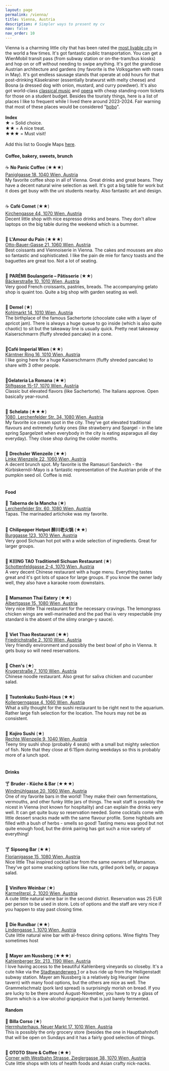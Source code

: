 ```yaml
---
layout: page
permalink: /vienna/
title: Vienna, Austria
description: # Simpler ways to present my cv
nav: false 
nav_order: 10
---
```


<!---<iframe class="map" width="924" height="208" frameborder="0" scrolling="no" marginheight="0" marginwidth="0" src="https://maps.google.com/?ie=UTF8&t=m&ll=13.2164639,74.995161&spn=0.003381,0.017231&z=16&output=embed"></iframe>

<iframe src="https://www.google.com/maps/d/embed?mid=1jqVugE7eafe2yvR_9ve8QXHC7X6MOhk&ehbc=2E312F" width="640" height="480"></iframe>
--->

Vienna is a charming little city that has been rated the [most livable city](https://www.eiu.com/n/vienna-secures-its-position-as-the-worlds-most-liveable-city-for-third-consecutive-year/) in the world a few times. It's got fantastic public transportation. You can get a WienMobil transit pass (from subway station or on-the-tram/bus kiosks) and hop on or off without needing to swipe anything. It's got the grandiose Austrian architecture and gardens (my favorite is the Volksgarten with roses in May). It's got endless sausage stands that operate at odd hours for that post-drinking Käsekrainer (essentially bratwurst with melty cheese) and Bosna (a dressed dog with onion, mustard, and curry powdwer). It's also got world-class [classical music](https://www.musikverein.at/en/ticket-purchase-at-the-vienna-musikverein/) and [opera](https://www.wiener-staatsoper.at/) with cheap standing-room tickets for those on a student budget. Besides the touristy things, here is a list of places I like to frequent while I lived there around 2023-2024. Fair warning that most of these places would be considered "[bobo](https://en.wikipedia.org/wiki/Bobo_(socio-economic_group))". <br>
<br>
<b>Index</b><br>
★ = Solid choice. <br>
★★ = A nice treat. <br>
★★★ = Must visit! <br>
<br>
Add this list to Google Maps [here](https://maps.app.goo.gl/apBwXKRDN5X7eKbi8).

<!---coffee and sweets and baked goods--->
#### Coffee, bakery, sweets, brunch

☕ <b>No Panic Coffee</b> (★★★)<br>
[Paniglgasse 18, 1040 Wien, Austria](https://maps.app.goo.gl/R2kRrf9gVeyLpsQGA) <br>
My favorite coffee shop in all of Vienna. Great drinks and great beans. They have a decent natural wine selection as well. It's got a big table for work but it does get busy with the uni students nearby. Also fantastic art and design.<br>
<br>

☕ <b>Café Comet</b> (★★)<br>
[Kirchengasse 44, 1070 Wien, Austria](https://maps.app.goo.gl/jhKKjdLbzBBFPpz56)<br>
Decent little shop with nice espresso drinks and beans. They don't allow laptops on the big table during the weekend which is a bummer. <br>
<br>

🥐 <b>L'Amour du Pain</b> (★★★)<br>
[Otto-Bauer-Gasse 21, 1060 Wien, Austria](https://maps.app.goo.gl/KmhUVfGp6GVswGm97)<br>
Best coissants and Viennoiserie in Vienna. The cakes and mousses are also so fantastic and sophisticated. I like the pain de mie for fancy toasts and the baguettes are great too. Not a lot of seating.<br>
<br>

🥐 <b>PARÉMI Boulangerie – Pâtisserie</b> (★★)<br>
[Bäckerstraße 10, 1010 Wien, Austria](https://maps.app.goo.gl/925S17pdv8vLENm4A)<br>
Very good French croissants, pastries, breads. The accompanying gelato shop is quaint too. Quite a big shop with garden seating as well.<br>
<br>

🍰 <b>Demel</b> (★)<br>
[Kohlmarkt 14, 1010 Wien, Austria](https://maps.app.goo.gl/qDik97MdynwyYZsd9)<br>
The birthplace of the famous Sachertorte (chocolate cake with a layer of apricot jam). There is always a huge queue to go inside (which is also quite chaotic) to sit but the takeaway line is usually quick. Pretty neat takeaway Kaiserschmarrn (fluffy shreded pancake) in a cone.<br>
<br>

🍰<b>Café Imperial Wien</b> (★★)<br>
[Kärntner Ring 16, 1010 Wien, Austria](https://maps.app.goo.gl/k4gDXYVad29v7eaP8)<br>
I like going here for a huge Kaiserschmarrn (fluffy shreded pancake) to share with 3 other people. <br>
<br>

🍦<b>Gelateria La Romana</b> (★★)<br>
[Stiftgasse 15-17, 1070 Wien, Austria](https://maps.app.goo.gl/fv1F2QDvxtev9caD6)<br>
Classic but elevated flavors (like Sachertorte). The Italians approve. Open basically year-round.<br>
<br>

🍦 <b>Schelato</b> (★★★)<br>
[1080, Lerchenfelder Str. 34, 1080 Wien, Austria](https://maps.app.goo.gl/SWicLdCmwTzPGjLE7)<br>
My favorite ice cream spot in the city. They've got elevated traditional flavours and extremely funky ones (like strawberry and Spargel - in the late spring Spargelzeit when everybody in the city is eating asparagus all day everyday). They close shop during the colder months. <br>
<br>

🥞 <b>Drechsler Wienzeile</b> (★★)<br>
[Linke Wienzeile 22, 1060 Wien, Austria](https://maps.app.goo.gl/1cLFUVqEnEVyX4PVA) <br>
A decent brunch spot. My favorite is the Ramasuri Sandwich - the Kürbiskernöl-Mayo is a fantastic representation of the Austrian pride of the pumpkin seed oil. Coffee is mid.<br>
<br>

<!---all sorts of food!-->
#### Food

🥘 <b>Taberna de la Mancha</b> (★)<br>
[Lerchenfelder Str. 60, 1080 Wien, Austria](https://maps.app.goo.gl/KFSRtHcYcAvgwE7n7) <br>
Tapas. The marinaded artichoke was my favorite. <br>
<br>

🍲 <b>Chilipepper Hotpot 醉川老火锅</b> (★★)<br>
[Burggasse 123, 1070 Wien, Austria](https://maps.app.goo.gl/33kZr1WGGG4EuNBR8) <br>
Very good Sichuan hot pot with a wide selection of ingredients. Great for larger groups. <br>
<br>

🍲 <b>K(I)NG TAO Traditionell Sichuan Restaurant</b> (★)<br>
[Schottenfeldgasse 2-4, 1070 Wien, Austria](https://maps.app.goo.gl/knWrChay1314buoK7)<br>
A very decent Chinese restaurant with a huge menu. Everything tastes great and it's got lots of space for large groups. If you know the owner lady well, they also have a karaoke room downstairs. <br>
<br>

🍲 <b>Mamamon Thai Eatery</b> (★★)<br>
[Albertgasse 15, 1080 Wien, Austria](https://maps.app.goo.gl/LnxCfPoq4sW3mqfHA)<br>
Very nice little Thai restaurant for the necessary cravings. The lemongrass chicken wings are well-marinaded and the pad thai is very respectable (my standard is the absent of the slimy orange-y sauce).<br>
<br>

🍜 <b>Viet Thao Restaurant</b> (★★)<br>
[Friedrichstraße 2, 1010 Wien, Austria](https://maps.app.goo.gl/W2gNfpuxCNHG6wgE8)<br>
Very friendly environment and possibly the best bowl of pho in Vienna. It gets busy so will need reservations. <br>
<br>

🍜 <b>Chen's</b> (★)<br>
[Krugerstraße 7, 1010 Wien, Austria](https://maps.app.goo.gl/bCXVb7MGsfydwqtA8)<br>
Chinese noodle restaurant. Also great for saliva chicken and cucumber salad. <br>
<br>

🍣 <b>Tsutenkaku Sushi-Haus</b> (★★)<br>
[Kollergerngasse 4, 1060 Wien, Austria](https://maps.app.goo.gl/HeMCV2khCEpRVN7a8) <br>
What a silly thought for the sushi restaurant to be right next to the aquarium. Rather large fish selection for the location. The hours may not be as consistent. <br>
<br>

🍣 <b>Kojiro Sushi</b> (★)<br>
[Rechte Wienzeile 9, 1040 Wien, Austria](https://maps.app.goo.gl/Uzrx33dJB2qo8W3g7) <br>
Teeny tiny sushi shop (probably 4 seats) with a small but mighty selection of fish. Note that they close at 6:15pm during weekdays so this is probably more of a lunch spot. <br>
<br>

<!---alcohol-->
#### Drinks

🍸 <b>Bruder - Küche & Bar</b> (★★★)<br>
[Windmühlgasse 20, 1060 Wien, Austria](https://maps.app.goo.gl/2YxjZcbYfomPeWeMA)<br>
One of my favorite bars in the world! They make their own fermentations, vermouths, and other funky little jars of things. The wait staff is possibly the nicest in Vienna (not known for hospitality) and can explain the drinks very well. It can get quite busy so reservation needed. Some cocktails come with little dessert snacks made with the same flavour profile. Some highballs are filled with a bush of herbs - smells so good! Tasting menu was good but not quite enough food, but the drink pairing has got such a nice variety of everything!<br>
<br>

🍸 <b>Sipsong Bar</b> (★★)<br>
[Florianigasse 15, 1080 Wien, Austria](https://maps.app.goo.gl/agRKVWF2NRnXfR339)<br>
Nice little Thai inspired cocktail bar from the same owners of Mamamon. They've got some snacking options like nuts, grilled pork belly, or papaya salad.<br>
<br>

🍷 <b>Vinifero Weinbar</b> (★)<br>
[Karmeliterpl. 2, 1020 Wien, Austria](https://maps.app.goo.gl/P9d6Ui3TCEmky7Du6)<br>
A cute little natural wine bar in the second district. Reservation was 25 EUR per person to be used in store. Lots of options and the staff are very nice if you happen to stay past closing time.<br>
<br>

🍷 <b>Die Rundbar</b> (★★)<br>
[Lindengasse 1, 1070 Wien, Austria](https://maps.app.goo.gl/jKBCQ8AS14t3LmGv5)<br>
Cute little natural wine bar with al-fresco dining options. Wine flights They sometimes host <br>
<br>

🍷 <b>Mayer am Nussberg</b> (★★★)<br>
[Kahlenberger Str. 213, 1190 Wien, Austria](https://maps.app.goo.gl/aDFQRUqxPpFpLhbg8)<br>
I love having access to the beautiful Kahlenberg vineyards so closeby. It's a cute hike via the [Stadtwanderweg 1](https://www.strava.com/routes/hiking/austria/wien/3247926991173342864) or a bus ride up from the Heiligenstadt subway station. Mayer am Nussberg is a relatively big Heuriger (wine tavern) with many food options, but the others are nice as well. The Grammelschmalz (pork lard spread) is surprisingly morish on bread. If you are lucky to be there around August-November, you have to try a glass of Sturm which is a low-alcohol grapejuice that is just barely fermented.

<!---shops etc.-->
#### Random

🧺 <b>Billa Corso</b> (★)<br>
[Herrnhuterhaus, Neuer Markt 17, 1010 Wien, Austria](https://maps.app.goo.gl/VdT4MjkPFUGkB8R16)<br>
This is possibly the only grocery store (besides the one in Hauptbahnhof) that will be open on Sundays and it has a fairly good selection of things. <br>
<br>

🧺 <b>OTOTO Store & Coffee</b> (★★)<br>
[Corner with Westbahn Strasse, Zieglergasse 38, 1070 Wien, Austria](https://maps.app.goo.gl/sxRXyeM7YkAPLY6g7)<br>
Cute little shops with lots of health foods and Asian crafty nick-nacks. <br>
<br>
